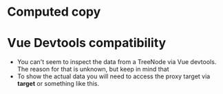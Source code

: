 # Computed copy



# Vue Devtools compatibility

- You can't seem to inspect the data from a TreeNode via Vue devtools. The reason for that is unknown, but keep in mind
  that
- To show the actual data you will need to access the proxy target via __target__ or something like this.